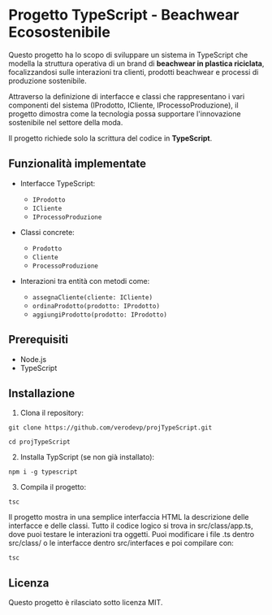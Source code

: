 # Progetto TypeScript - Beachwear Ecosostenibile 
Questo progetto ha lo scopo di sviluppare un sistema in TypeScript che modella la struttura operativa di un brand di **beachwear in plastica riciclata**, focalizzandosi sulle interazioni tra clienti, prodotti beachwear e processi di produzione sostenibile.

Attraverso la definizione di interfacce e classi che rappresentano i vari componenti del sistema (IProdotto, ICliente, IProcessoProduzione), il progetto dimostra come la tecnologia possa supportare l'innovazione sostenibile nel settore della moda.

Il progetto richiede solo la scrittura del codice in **TypeScript**.

## Funzionalità implementate

- Interfacce TypeScript:
  - `IProdotto`
  - `ICliente`
  - `IProcessoProduzione`
- Classi concrete:
  - `Prodotto`
  - `Cliente`
  - `ProcessoProduzione`
- Interazioni tra entità con metodi come:

  - `assegnaCliente(cliente: ICliente)`
  - `ordinaProdotto(prodotto: IProdotto)`
  - `aggiungiProdotto(prodotto: IProdotto)`

## Prerequisiti

- Node.js
- TypeScript
  

## Installazione

  1. Clona il repository:

  ```
  git clone https://github.com/verodevp/projTypeScript.git

  cd projTypeScript
  ```

  2. Installa TypScript (se non già installato):

  `npm i -g typescript`

  3. Compila il progetto:

  `tsc`





  Il progetto mostra in una semplice interfaccia HTML la descrizione delle interfacce e delle classi.
  Tutto il codice logico si trova in src/class/app.ts, dove puoi testare le interazioni tra oggetti.
  Puoi modificare i file .ts dentro src/class/ o le interfacce dentro src/interfaces e poi compilare con:
  
  `tsc`
  
## Licenza
  
Questo progetto è rilasciato sotto licenza MIT.
